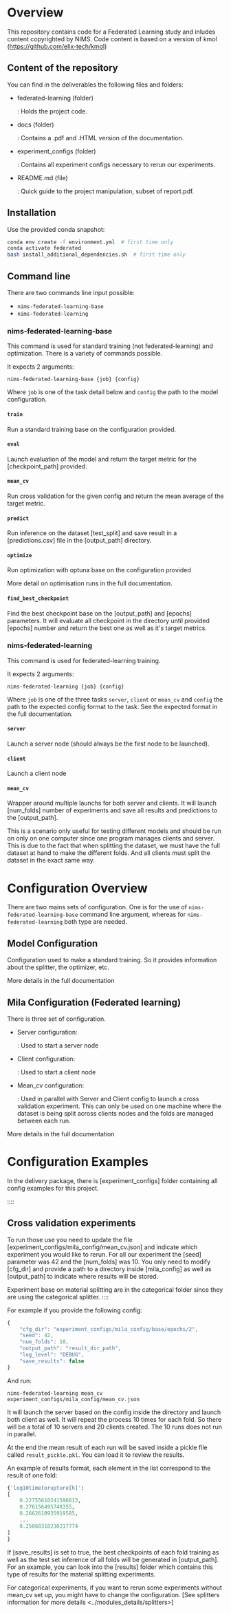 # Overview

This repository contains code for a Federated Learning study and inludes content copyrighted by NIMS.
Code content is based on a version of kmol (https://github.com/elix-tech/kmol)

## Content of the repository

You can find in the deliverables the following files and folders:

-  federated-learning (folder)

    :   Holds the project code.

-  
    docs (folder)

    :   Contains a .pdf and .HTML version of the documentation.

-   experiment_configs (folder)

    :   Contains all experiment configs necessary to rerun our
        experiments.

-   README.md (file)

    :   Quick guide to the project manipulation, subset of report.pdf.

## Installation

Use the provided conda snapshot:
```bash
conda env create -f environment.yml  # first time only
conda activate federated
bash install_additional_dependencies.sh  # first time only
```

## Command line

There are two commands line input possible:

-   `nims-federated-learning-base`
-   `nims-federated-learning`

### nims-federated-learning-base

This command is used for standard training (not federated-learning) and
optimization. There is a variety of commands possible.

It expects 2 arguments:

``` none
nims-federated-learning-base {job} {config}
```

Where `job` is one of the task detail below and `config` the path to the
model configuration.

#### `train`

Run a standard training base on the configuration provided.

#### `eval`

Launch evaluation of the model and return the target metric for the
[checkpoint_path] provided.

#### `mean_cv`

Run cross validation for the given config and return the mean average of
the target metric.

#### `predict`

Run inference on the dataset [test_split] and save result in
a [predictions.csv] file in the [output_path]
directory.

#### `optimize`

Run optimization with optuna base on the configuration provided

More detail on optimisation runs in the full documentation.

#### `find_best_checkpoint`

Find the best checkpoint base on the [output_path] and
[epochs] parameters. It will evaluate all checkpoint in the
directory until provided [epochs] number and return the best
one as well as it\'s target metrics.

### nims-federated-learning

This command is used for federated-learning training.

It expects 2 arguments:

``` none
nims-federated-learning {job} {config}
```

Where `job` is one of the three tasks `server`, `client` or `mean_cv`
and `config` the path to the expected config format to the task. See the
expected format in the full documentation.

#### `server`

Launch a server node (should always be the first node to be launched).

#### `client`

Launch a client node

#### `mean_cv`

Wrapper around multiple launchs for both server and clients. It will
launch [num_folds] number of experiments and save all
results and predictions to the [output_path].

This is a scenario only useful for testing different models and should
be run on only on one computer since one program manages clients and
server. This is due to the fact that when splitting the dataset, we must
have the full dataset at hand to make the different folds. And all
clients must split the dataset in the exact same way.

# Configuration Overview

There are two mains sets of configuration. One is for the use of
`nims-federated-learning-base` command line argument, whereas for `nims-federated-learning`
both type are needed.

## Model Configuration

Configuration used to make a standard training. So it provides
information about the splitter, the optimizer, etc.

More details in the full documentation

## Mila Configuration (Federated learning)

There is three set of configuration.

-   Server configuration:

    :   Used to start a server node

-   Client configuration:

    :   Used to start a client node

-   Mean_cv configuration:

    :   Used in parallel with Server and Client config to launch a cross
        validation experiment.
        This can only be used on one machine where the dataset is being
        split across clients nodes and the folds are managed between
        each run.

More details in the full documentation

# Configuration Examples

In the delivery package, there is [experiment_configs]
folder containing all config examples for this project.

::::

## Cross validation experiments

To run those use you need to update the file
[experiment_configs/mila_config/mean_cv.json] and indicate
which experiment you would like to rerun. For all our experiment the
[seed] parameter was 42 and the [num_folds] was
10. You only need to modify [cfg_dir] and provide a path to
a directory inside [mila_config] as well as
[output_path] to indicate where results will be stored.

Experiment base on material splitting are in the categorical folder
since they are using the categorical splitter.
::::

For example if you provide the following config:

``` javascript
{
    "cfg_dir": "experiment_configs/mila_config/base/epochs/2",
    "seed": 42,
    "num_folds": 10,
    "output_path": "result_dir_path",
    "log_level": "DEBUG",
    "save_results": false
}
```

And run:

``` none
nims-federated-learning mean_cv experiment_configs/mila_config/mean_cv.json
```

It will launch the server based on the config inside the directory and
launch both client as well. It will repeat the process 10 times for each
fold. So there will be a total of 10 servers and 20 clients created. The
10 runs does not run in parallel.

At the end the mean result of each run will be saved inside a pickle
file called `result_pickle.pkl`. You can load it to review the results.

An example of results format, each element in the list correspond to the
result of one fold:

``` python
{'log10timetorupture[h]':
[
    0.22755610241596613,
    0.276156495748355,
    0.2662610935919585,
    ...
    0.25868318230217774
]
}
```

If [save_results] is set to true, the best checkpoints of
each fold training as well as the test set inference of all folds will
be generated in [output_path]. For an example, you can look
into the [results] folder which contains this type of
results for the material splitting experiments.

For categorical experiments, if you want to rerun some experiments
without mean_cv set up, you might have to change the configuration. [See
splitters information for more details
\<../modules_details/splitters\>]

